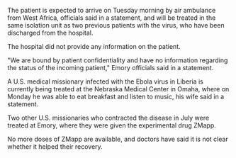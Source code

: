 The patient is expected to arrive on Tuesday morning by air ambulance from West Africa, officials said in a statement, and will be treated in the same isolation unit as two previous patients with the virus, who have been discharged from the hospital.

The hospital did not provide any information on the patient.

"We are bound by patient confidentiality and have no information regarding the status of the incoming patient," Emory officials said in a statement.

A U.S. medical missionary infected with the Ebola virus in Liberia is currently being treated at the Nebraska Medical Center in Omaha, where on Monday he was able to eat breakfast and listen to music, his wife said in a statement.

Two other U.S. missionaries who contracted the disease in July were treated at Emory, where they were given the experimental drug ZMapp.

No more doses of ZMapp are available, and doctors have said it is not clear whether it helped their recovery.
